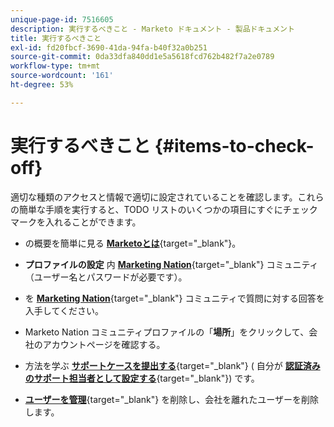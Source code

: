 ```yaml
---
unique-page-id: 7516605
description: 実行するべきこと - Marketo ドキュメント - 製品ドキュメント
title: 実行するべきこと
exl-id: fd20fbcf-3690-41da-94fa-b40f32a0b251
source-git-commit: 0da33dfa840dd1e5a5618fcd762b482f7a2e0789
workflow-type: tm+mt
source-wordcount: '161'
ht-degree: 53%

---
```


# 実行するべきこと {#items-to-check-off}

適切な種類のアクセスと情報で適切に設定されていることを確認します。これらの簡単な手順を実行すると、TODO リストのいくつかの項目にすぐにチェックマークを入れることができます。

* の概要を簡単に見る [**Marketoとは**](https://pages2.marketo.com/demoFull.html){target=&quot;_blank&quot;}。

* **プロファイルの設定** 内 [**Marketing Nation**](https://nation.marketo.com/){target=&quot;_blank&quot;} コミュニティ（ユーザー名とパスワードが必要です）。

* を [**Marketing Nation**](https://nation.marketo.com/t5/About-Community/ct-p/about-community){target=&quot;_blank&quot;} コミュニティで質問に対する回答を入手してください。

* Marketo Nation コミュニティプロファイルの「**場所**」をクリックして、会社のアカウントページを確認する。

* 方法を学ぶ [**サポートケースを提出する**](https://nation.marketo.com/t5/Knowledgebase/Submitting-a-Support-Case-to-Marketo-Support/ta-p/252201){target=&quot;_blank&quot;} ( 自分が [**認証済みのサポート担当者として設定する**](https://nation.marketo.com/t5/Knowledgebase/Managing-Authorized-Support-Contacts/ta-p/254341){target=&quot;_blank&quot;}) です。

* [**ユーザーを管理**](/help/marketo/product-docs/administration/users-and-roles/managing-marketo-users.md){target=&quot;_blank&quot;} を削除し、会社を離れたユーザーを削除します。
